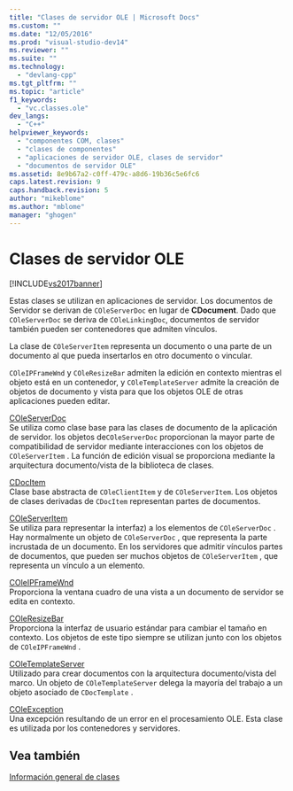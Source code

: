 ```yaml
---
title: "Clases de servidor OLE | Microsoft Docs"
ms.custom: ""
ms.date: "12/05/2016"
ms.prod: "visual-studio-dev14"
ms.reviewer: ""
ms.suite: ""
ms.technology: 
  - "devlang-cpp"
ms.tgt_pltfrm: ""
ms.topic: "article"
f1_keywords: 
  - "vc.classes.ole"
dev_langs: 
  - "C++"
helpviewer_keywords: 
  - "componentes COM, clases"
  - "clases de componentes"
  - "aplicaciones de servidor OLE, clases de servidor"
  - "documentos de servidor OLE"
ms.assetid: 8e9b67a2-c0ff-479c-a8d6-19b36c5e6fc6
caps.latest.revision: 9
caps.handback.revision: 5
author: "mikeblome"
ms.author: "mblome"
manager: "ghogen"
---
```

# Clases de servidor OLE
[!INCLUDE[vs2017banner](../assembler/inline/includes/vs2017banner.md)]

Estas clases se utilizan en aplicaciones de servidor.  Los documentos de Servidor se derivan de `COleServerDoc` en lugar de **CDocument**.  Dado que `COleServerDoc` se deriva de `COleLinkingDoc`, documentos de servidor también pueden ser contenedores que admiten vínculos.  
  
 La clase de `COleServerItem` representa un documento o una parte de un documento al que pueda insertarlos en otro documento o vincular.  
  
 `COleIPFrameWnd` y `COleResizeBar` admiten la edición en contexto mientras el objeto está en un contenedor, y `COleTemplateServer` admite la creación de objetos de documento y vista para que los objetos OLE de otras aplicaciones pueden editar.  
  
 [COleServerDoc](../mfc/reference/coleserverdoc-class.md)  
 Se utiliza como clase base para las clases de documento de la aplicación de servidor.  los objetos de`COleServerDoc` proporcionan la mayor parte de compatibilidad de servidor mediante interacciones con los objetos de `COleServerItem` .  La función de edición visual se proporciona mediante la arquitectura documento\/vista de la biblioteca de clases.  
  
 [CDocItem](../mfc/reference/cdocitem-class.md)  
 Clase base abstracta de `COleClientItem` y de `COleServerItem`.  Los objetos de clases derivadas de `CDocItem` representan partes de documentos.  
  
 [COleServerItem](../mfc/reference/coleserveritem-class.md)  
 Se utiliza para representar la interfaz\) a los elementos de `COleServerDoc` .  Hay normalmente un objeto de `COleServerDoc` , que representa la parte incrustada de un documento.  En los servidores que admitir vínculos partes de documentos, que pueden ser muchos objetos de `COleServerItem` , que representa un vínculo a un elemento.  
  
 [COleIPFrameWnd](../mfc/reference/coleipframewnd-class.md)  
 Proporciona la ventana cuadro de una vista a un documento de servidor se edita en contexto.  
  
 [COleResizeBar](../mfc/reference/coleresizebar-class.md)  
 Proporciona la interfaz de usuario estándar para cambiar el tamaño en contexto.  Los objetos de este tipo siempre se utilizan junto con los objetos de `COleIPFrameWnd` .  
  
 [COleTemplateServer](../mfc/reference/coletemplateserver-class.md)  
 Utilizado para crear documentos con la arquitectura documento\/vista del marco.  Un objeto de `COleTemplateServer` delega la mayoría del trabajo a un objeto asociado de `CDocTemplate` .  
  
 [COleException](../mfc/reference/coleexception-class.md)  
 Una excepción resultando de un error en el procesamiento OLE.  Esta clase es utilizada por los contenedores y servidores.  
  
## Vea también  
 [Información general de clases](../mfc/class-library-overview.md)